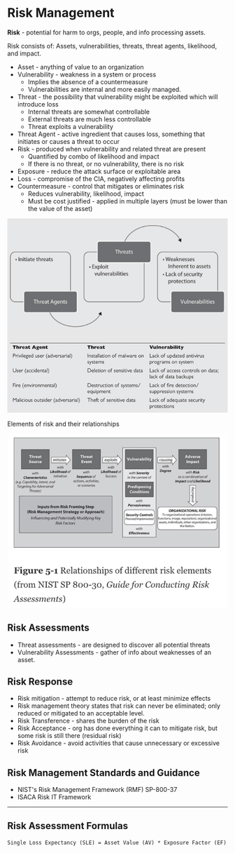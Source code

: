 # Risk Management

**Risk** - potential for harm to orgs, people, and info processing assets.

Risk consists of: Assets, vulnerabilities, threats, threat agents, likelihood, and impact.

* Asset - anything of value to an organization
* Vulnerability - weakness in a system or process
  * Implies the absence of a countermeasure
  * Vulnerabilities are internal and more easily managed.
* Threat - the possibility that vulnerability might be exploited which will introduce loss
  * Internal threats are somewhat controllable
  * External threats are much less controllable
  * Threat exploits a vulnerability
* Threat Agent - active ingredient that causes loss, something that initiates or causes a threat to occur
* Risk - produced when vulnerability and related threat are present
  * Quantified by combo of likelihood and impact
  * If there is no threat, or no vulnerability, there is no risk
* Exposure - reduce the attack surface or exploitable area
* Loss - compromise of the CIA, negatively affecting profits
* Countermeasure - control that mitigates or eliminates risk
  * Reduces vulnerability, likelihood, impact
  * Must be cost justified - applied in multiple layers \(must be lower than the value of the asset\)

![](/assets/risk-1.png)

Elements of risk and their relationships

![](/assets/risk-2.png)

## Risk Assessments

* Threat assessments - are designed to discover all potential threats
* Vulnerability Assessments - gather of info about weaknesses of an asset.

## Risk Response

* Risk mitigation - attempt to reduce risk, or at least minimize effects
* Risk management theory states that risk can never be eliminated; only reduced or mitigated to an acceptable level.
* Risk Transference - shares the burden of the risk
* Risk Acceptance - org has done everything it can to mitigate risk, but some risk is still there \(residual risk\)
* Risk Avoidance - avoid activities that cause unnecessary or excessive risk

## Risk Management Standards and Guidance

* NIST's Risk Management Framework \(RMF\) SP-800-37
* ISACA Risk IT Framework

---

## Risk Assessment Formulas

```
Single Loss Expectancy (SLE) = Asset Value (AV) * Exposure Factor (EF)
```



